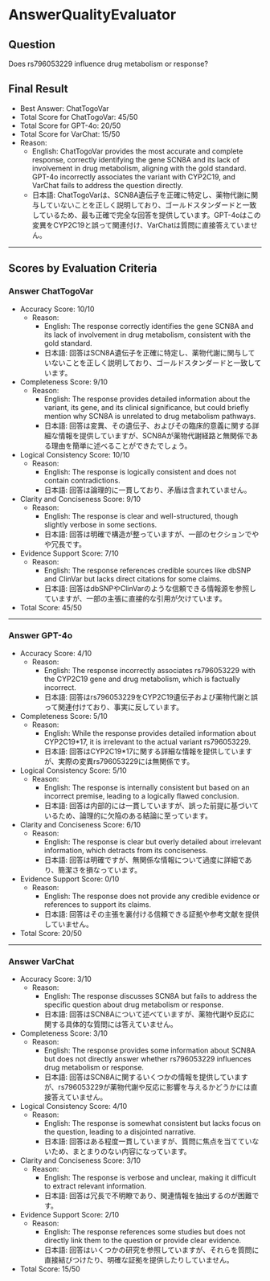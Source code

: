 # AnswerQualityEvaluator

## Question

Does rs796053229 influence drug metabolism or response?

## Final Result

- Best Answer: ChatTogoVar
- Total Score for ChatTogoVar: 45/50
- Total Score for GPT-4o: 20/50
- Total Score for VarChat: 15/50
- Reason:
  - English: ChatTogoVar provides the most accurate and complete response, correctly identifying the gene SCN8A and its lack of involvement in drug metabolism, aligning with the gold standard. GPT-4o incorrectly associates the variant with CYP2C19, and VarChat fails to address the question directly.
  - 日本語: ChatTogoVarは、SCN8A遺伝子を正確に特定し、薬物代謝に関与していないことを正しく説明しており、ゴールドスタンダードと一致しているため、最も正確で完全な回答を提供しています。GPT-4oはこの変異をCYP2C19と誤って関連付け、VarChatは質問に直接答えていません。

---

## Scores by Evaluation Criteria

### Answer ChatTogoVar
- Accuracy Score: 10/10
  - Reason: 
    - English: The response correctly identifies the gene SCN8A and its lack of involvement in drug metabolism, consistent with the gold standard.
    - 日本語: 回答はSCN8A遺伝子を正確に特定し、薬物代謝に関与していないことを正しく説明しており、ゴールドスタンダードと一致しています。
- Completeness Score: 9/10
  - Reason: 
    - English: The response provides detailed information about the variant, its gene, and its clinical significance, but could briefly mention why SCN8A is unrelated to drug metabolism pathways.
    - 日本語: 回答は変異、その遺伝子、およびその臨床的意義に関する詳細な情報を提供していますが、SCN8Aが薬物代謝経路と無関係である理由を簡単に述べることができたでしょう。
- Logical Consistency Score: 10/10
  - Reason: 
    - English: The response is logically consistent and does not contain contradictions.
    - 日本語: 回答は論理的に一貫しており、矛盾は含まれていません。
- Clarity and Conciseness Score: 9/10
  - Reason: 
    - English: The response is clear and well-structured, though slightly verbose in some sections.
    - 日本語: 回答は明確で構造が整っていますが、一部のセクションでやや冗長です。
- Evidence Support Score: 7/10
  - Reason: 
    - English: The response references credible sources like dbSNP and ClinVar but lacks direct citations for some claims.
    - 日本語: 回答はdbSNPやClinVarのような信頼できる情報源を参照していますが、一部の主張に直接的な引用が欠けています。
- Total Score: 45/50

---

### Answer GPT-4o
- Accuracy Score: 4/10
  - Reason: 
    - English: The response incorrectly associates rs796053229 with the CYP2C19 gene and drug metabolism, which is factually incorrect.
    - 日本語: 回答はrs796053229をCYP2C19遺伝子および薬物代謝と誤って関連付けており、事実に反しています。
- Completeness Score: 5/10
  - Reason: 
    - English: While the response provides detailed information about CYP2C19*17, it is irrelevant to the actual variant rs796053229.
    - 日本語: 回答はCYP2C19*17に関する詳細な情報を提供していますが、実際の変異rs796053229には無関係です。
- Logical Consistency Score: 5/10
  - Reason: 
    - English: The response is internally consistent but based on an incorrect premise, leading to a logically flawed conclusion.
    - 日本語: 回答は内部的には一貫していますが、誤った前提に基づいているため、論理的に欠陥のある結論に至っています。
- Clarity and Conciseness Score: 6/10
  - Reason: 
    - English: The response is clear but overly detailed about irrelevant information, which detracts from its conciseness.
    - 日本語: 回答は明確ですが、無関係な情報について過度に詳細であり、簡潔さを損なっています。
- Evidence Support Score: 0/10
  - Reason: 
    - English: The response does not provide any credible evidence or references to support its claims.
    - 日本語: 回答はその主張を裏付ける信頼できる証拠や参考文献を提供していません。
- Total Score: 20/50

---

### Answer VarChat
- Accuracy Score: 3/10
  - Reason: 
    - English: The response discusses SCN8A but fails to address the specific question about drug metabolism or response.
    - 日本語: 回答はSCN8Aについて述べていますが、薬物代謝や反応に関する具体的な質問には答えていません。
- Completeness Score: 3/10
  - Reason: 
    - English: The response provides some information about SCN8A but does not directly answer whether rs796053229 influences drug metabolism or response.
    - 日本語: 回答はSCN8Aに関するいくつかの情報を提供していますが、rs796053229が薬物代謝や反応に影響を与えるかどうかには直接答えていません。
- Logical Consistency Score: 4/10
  - Reason: 
    - English: The response is somewhat consistent but lacks focus on the question, leading to a disjointed narrative.
    - 日本語: 回答はある程度一貫していますが、質問に焦点を当てていないため、まとまりのない内容になっています。
- Clarity and Conciseness Score: 3/10
  - Reason: 
    - English: The response is verbose and unclear, making it difficult to extract relevant information.
    - 日本語: 回答は冗長で不明瞭であり、関連情報を抽出するのが困難です。
- Evidence Support Score: 2/10
  - Reason: 
    - English: The response references some studies but does not directly link them to the question or provide clear evidence.
    - 日本語: 回答はいくつかの研究を参照していますが、それらを質問に直接結びつけたり、明確な証拠を提供したりしていません。
- Total Score: 15/50